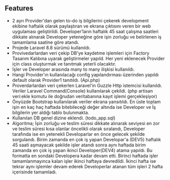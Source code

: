 ## Features

- 2 ayrı Provider'dan gelen to-do iş bilgilerini çekerek development ekibine haftalık 
olarak paylaştıran ve ekrana çıktısını veren bir web uygulaması geliştirildi. Developer’ların haftalık 45 saat çalışma saatleri dikkate alınarak Developer yeteneğine göre işin zorluğu ve belirlenen iş tamamlama saatine göre atandı.
- Projede Laravel 8.8 sürümü kullanıldı.
- Provivedarlardan veri çekip DB'ye kaydetme işlemleri için Factory Tasarım Kalıbına uyarak geliştirmeler yapıld. Her yeni eklenecek Provider için class oluşturmak ve tanıtmak yeterli olacaktır.
- İşler ve Developer arasında  many to many ilişkisi kullanıldı.
- Hangi Provider'ın kullanılacağı config yapılandırması üzerinden yapıldı default olarak Provider1 tanıtıldı. (Api.php)
- Proverdarlardan veri çekerlen Laravel'in Guzzle Http istemcisi kullanıldı. Veriler Laravel Command(Console) kullanılarak çekildi. (php artisan veri:ekle komutu ile doğrudan veritabanına kayıt işlemi gerçekleşiyor)
- Önyüzde Bootstrap kullanılarak veriler ekrana yansıtıldı. En üste toplam işin en kaç haç haftada bitebileceği değer  altında ise Developer ve İş bilgilerin yer aldığı tablo bulunmakta.
- Kullanılan DB genel dizine eklendi. (todo_app.sql)
- Algoritma; İşin zorluğu ve teslim süresi dikkate alınarak seviyesi en zor ve teslim süresi kısa olanlar öncelikli olarak sıralandı, Developer tarafında ise en yetenekli Developarlar en önce gelecek şekilde sorgulandı. Birim zamanda en çok iş yapan Developar'a (DEV5) haftalık 45 saati aşmayacak şekilde işler atandı sonra aynı haftada birim zamanda en çok iş yapan ikinci Developer(DEV4) atama yapıldı. Bu formatta en sondaki Developera kadar devam etti. Birinci haftada işler tamamlanmayınca kalan işler ikinci haftaya devredildi. İkinci hafta ise tekrar aynı işlemler devam ederek Developerlar atanan tüm işleri 2 hafta içerisinde tamamladı.